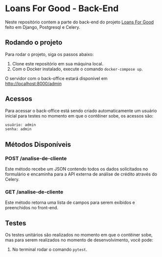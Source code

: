 # Loans For Good - Back-End

Neste repositório contem a parte do back-end do projeto [Loans For Good](https://github.com/MiqueiasRihs/Loans-for-good) feito em Django, Postgresql e Celery.

## Rodando o projeto

Para rodar o projeto, siga os passos abaixo:

1. Clone este repositório em sua máquina local.
2. Com o Docker instalado, execute o comando `docker-compose up`.

O servidor com o back-office estará disponível em [http://localhost:8000/admin](http://localhost:8000/admin)

## Acessos

Para acessar o back-office está sendo criado automaticamente um usuário inicial para testes no momento em que o contêiner sobe, os acessos são:

```bash
usuário: admin
senha: admin
```

## Métodos Disponíveis

### POST /analise-de-cliente

Este método recebe um JSON contendo todos os dados solicitados no formulário e encaminha para a API externa de análise de crédito através do Celery. 

### GET /analise-de-cliente

Este método retorna uma lista de campos para serem exibidos e preenchidos no front-end.

## Testes

Os testes unitários são realizados no momento em que o contêiner sobe, mas para serem realizados no momento de desenvolvimento, você pode:

1. No terminal rodar o comando `pytest`.
